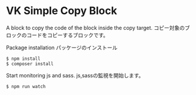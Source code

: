 # VK Simple Copy Block

A block to copy the code of the block inside the copy target.
コピー対象のブロックのコードをコピーするブロックです。

Package installation
パッケージのインストール
```
$ npm install
$ composer install
```
Start monitoring js and sass.
js,sassの監視を開始します。
```
$ npm run watch
``` 
